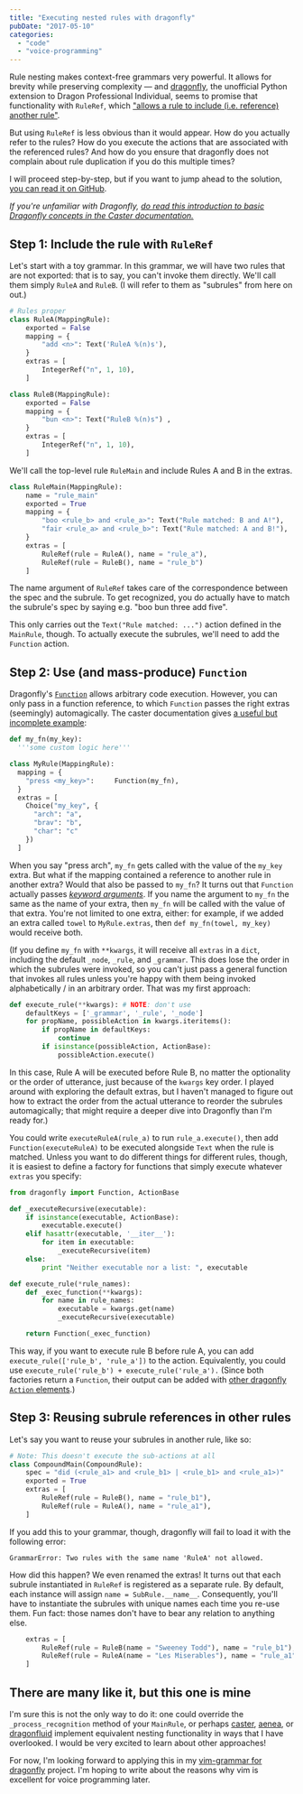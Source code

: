 ```yaml
---
title: "Executing nested rules with dragonfly"
pubDate: "2017-05-10"
categories:
  - "code"
  - "voice-programming"
---
```


Rule nesting makes context-free grammars very powerful. It allows for brevity while preserving complexity — and [dragonfly](https://github.com/t4ngo/dragonfly), the unofficial Python extension to Dragon Professional Individual, seems to promise that functionality with `RuleRef`, which ["allows a rule to include (i.e. reference) another rule"](https://dragonfly.readthedocs.io/en/latest/elements.html).

But using `RuleRef` is less obvious than it would appear. How do you actually refer to the rules? How do you execute the actions that are associated with the referenced rules? And how do you ensure that dragonfly does not complain about rule duplication if you do this multiple times?

I will proceed step-by-step, but if you want to jump ahead to the solution, [you can read it on GitHub](https://gist.github.com/shippy/e10448321f6b9c1e51f836a7abf1c05c).

_If you're unfamiliar with Dragonfly, [do read this introduction to basic Dragonfly concepts in the Caster documentation.](https://caster.readthedocs.io/en/latest/caster/doc/readthedocs/examples/rules/Dragonfly%20Rules/)_

## Step 1: Include the rule with `RuleRef`

Let's start with a toy grammar. In this grammar, we will have two rules that are not exported: that is to say, you can't invoke them directly. We'll call them simply `RuleA` and `RuleB`. (I will refer to them as "subrules" from here on out.)

```python
# Rules proper
class RuleA(MappingRule):
    exported = False
    mapping = {
        "add <n>": Text('RuleA %(n)s'),
    }
    extras = [
        IntegerRef("n", 1, 10),
    ]

class RuleB(MappingRule):
    exported = False
    mapping = {
        "bun <n>": Text("RuleB %(n)s") ,
    }
    extras = [
        IntegerRef("n", 1, 10),
    ]
```

We'll call the top-level rule `RuleMain` and include Rules A and B in the extras.

```python
class RuleMain(MappingRule):
    name = "rule_main"
    exported = True
    mapping = {
        "boo <rule_b> and <rule_a>": Text("Rule matched: B and A!"),
        "fair <rule_a> and <rule_b>": Text("Rule matched: A and B!"),
    }
    extras = [
        RuleRef(rule = RuleA(), name = "rule_a"),
        RuleRef(rule = RuleB(), name = "rule_b")
    ]
```

The name argument of `RuleRef` takes care of the correspondence between the spec and the subrule. To get recognized, you do actually have to match the subrule's spec by saying e.g. "boo bun three add five".

This only carries out the `Text("Rule matched: ...")` action defined in the `MainRule`, though. To actually execute the subrules, we'll need to add the `Function` action.

## Step 2: Use (and mass-produce) `Function`

Dragonfly's [`Function`](https://dragonfly.readthedocs.io/en/latest/actions.html#function-action) allows arbitrary code execution. However, you can only pass in a function reference, to which `Function` passes the right extras (seemingly) automagically. The caster documentation gives [a useful but incomplete example](https://caster.readthedocs.io/en/latest/caster/doc/readthedocs/examples/rules/Dragonfly%20Rules/#the-function-action):

```python
def my_fn(my_key):
  '''some custom logic here'''

class MyRule(MappingRule):
  mapping = {
    "press <my_key>":     Function(my_fn),
  }
  extras = [
    Choice("my_key", {
      "arch": "a",
      "brav": "b",
      "char": "c"
    })
  ]
```

When you say "press arch", `my_fn` gets called with the value of the `my_key` extra. But what if the mapping contained a reference to another rule in another extra? Would that also be passed to `my_fn`? It turns out that `Function` actually passes [_keyword arguments_](https://docs.python.org/2/tutorial/controlflow.html#keyword-arguments). If you name the argument to `my_fn` the same as the name of your extra, then `my_fn` will be called with the value of that extra. You're not limited to one extra, either: for example, if we added an extra called `towel` to `MyRule.extras`, then `def my_fn(towel, my_key)` would receive both.

(If you define `my_fn` with `**kwargs`, it will receive all `extras` in a `dict`, including the default `_node`, `_rule`, and `_grammar`. This does lose the order in which the subrules were invoked, so you can't just pass a general function that invokes all rules unless you're happy with them being invoked alphabetically / in an arbitrary order. That was my first approach:

```python
def execute_rule(**kwargs): # NOTE: don't use
    defaultKeys = ['_grammar', '_rule', '_node']
    for propName, possibleAction in kwargs.iteritems():
        if propName in defaultKeys:
            continue
        if isinstance(possibleAction, ActionBase):
            possibleAction.execute()
```

In this case, Rule A will be executed before Rule B, no matter the optionality or the order of utterance, just because of the `kwargs` key order. I played around with exploring the default extras, but I haven't managed to figure out how to extract the order from the actual utterance to reorder the subrules automagically; that might require a deeper dive into Dragonfly than I'm ready for.)

You could write `executeRuleA(rule_a)` to run `rule_a.execute()`, then add `Function(executeRuleA)` to be executed alongside `Text` when the rule is matched. Unless you want to do different things for different rules, though, it is easiest to define a factory for functions that simply execute whatever `extras` you specify:

```python
from dragonfly import Function, ActionBase

def _executeRecursive(executable):
    if isinstance(executable, ActionBase):
        executable.execute()
    elif hasattr(executable, '__iter__'):
        for item in executable:
            _executeRecursive(item)
    else:
        print "Neither executable nor a list: ", executable

def execute_rule(*rule_names):
    def _exec_function(**kwargs):
        for name in rule_names:
            executable = kwargs.get(name)
            _executeRecursive(executable)

    return Function(_exec_function)
```

This way, if you want to execute rule B before rule A, you can add `execute_rule(['rule_b', 'rule_a'])` to the action. Equivalently, you could use `execute_rule('rule_b') + execute_rule('rule_a').` (Since both factories return a `Function`, their output can be added with [other dragonfly `Action` elements](https://dragonfly.readthedocs.io/en/latest/actions.html#function-action).)

## Step 3: Reusing subrule references in other rules

Let's say you want to reuse your subrules in another rule, like so:

```python
# Note: This doesn't execute the sub-actions at all
class CompoundMain(CompoundRule):
    spec = "did (<rule_a1> and <rule_b1> | <rule_b1> and <rule_a1>)"
    exported = True
    extras = [
        RuleRef(rule = RuleB(), name = "rule_b1"),
        RuleRef(rule = RuleA(), name = "rule_a1"),
    ]
```

If you add this to your grammar, though, dragonfly will fail to load it with the following error:

```
GrammarError: Two rules with the same name 'RuleA' not allowed.
```

How did this happen? We even renamed the extras! It turns out that each subrule instantiated in `RuleRef` is registered as a separate rule. By default, each instance will assign `name = SubRule.__name__`. Consequently, you'll have to instantiate the subrules with unique names each time you re-use them. Fun fact: those names don't have to bear any relation to anything else.

```python
    extras = [
        RuleRef(rule = RuleB(name = "Sweeney Todd"), name = "rule_b1"),
        RuleRef(rule = RuleA(name = "Les Miserables"), name = "rule_a1"),
    ]
```

## There are many like it, but this one is mine

I'm sure this is not the only way to do it: one could override the `_process_recognition` method of your `MainRule`, or perhaps [caster](https://github.com/synkarius/caster), [aenea](https://github.com/dictation-toolbox/aenea), or [dragonfluid](https://github.com/chajadan/dragonfluid) implement equivalent nesting functionality in ways that I have overlooked. I would be very excited to learn about other approaches!

For now, I'm looking forward to applying this in my [vim-grammar for dragonfly](https://github.com/shippy/vim-grammar) project. I'm hoping to write about the reasons why vim is excellent for voice programming later.
